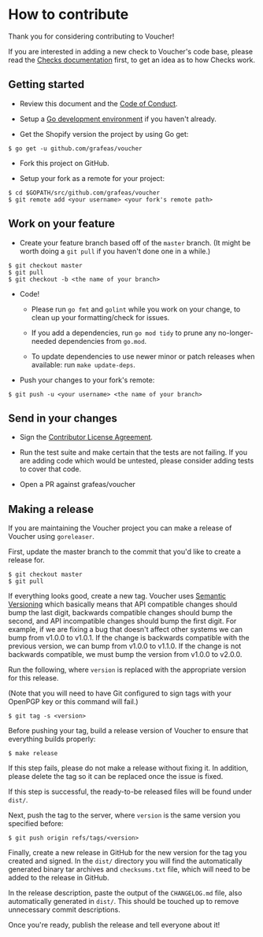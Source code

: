 # How to contribute

Thank you for considering contributing to Voucher!

If you are interested in adding a new check to Voucher's code base, please read
the [Checks documentation](/checks/README.md) first, to get an idea as to how
Checks work.

## Getting started

- Review this document and the [Code of Conduct](CODE_OF_CONDUCT.md).

- Setup a [Go development environment](https://golang.org/doc/install#install)
if you haven't already.

- Get the Shopify version the project by using Go get:

```
$ go get -u github.com/grafeas/voucher
```

- Fork this project on GitHub.

- Setup your fork as a remote for your project:

```
$ cd $GOPATH/src/github.com/grafeas/voucher
$ git remote add <your username> <your fork's remote path>
```

## Work on your feature

- Create your feature branch based off of the `master` branch. (It might be
worth doing a `git pull` if you haven't done one in a while.)

```
$ git checkout master
$ git pull
$ git checkout -b <the name of your branch>
```

- Code!

    - Please run `go fmt` and `golint` while you work on your change, to clean
up your formatting/check for issues.

    - If you add a dependencies, run `go mod tidy` to prune any no-longer-needed
    dependencies from `go.mod`.

    - To update dependencies to use newer minor or patch releases when available:
    run `make update-deps`.

- Push your changes to your fork's remote:

```
$ git push -u <your username> <the name of your branch>
```

## Send in your changes

- Sign the [Contributor License Agreement](https://cla.shopify.com).

- Run the test suite and make certain that the tests are not failing. If you
are adding code which would be untested, please consider adding tests to cover
that code.

- Open a PR against grafeas/voucher

## Making a release

If you are maintaining the Voucher project you can make a release of Voucher
using `goreleaser`.

First, update the master branch to the commit that you'd like to create a
release for.

```shell
$ git checkout master
$ git pull
```

If everything looks good, create a new tag. Voucher uses
[Semantic Versioning](https://semver.org) which basically means that API
compatible changes should bump the last digit, backwards compatible changes
should bump the second, and API incompatible changes should bump the first
digit. For example, if we are fixing a bug that doesn't affect other systems
we can bump from v1.0.0 to v1.0.1. If the change is backwards compatible with
the previous version, we can bump from v1.0.0 to v1.1.0. If the change is
not backwards compatible, we must bump the version from v1.0.0 to v2.0.0.

Run the following, where `version` is replaced with the appropriate version for
this release.

(Note that you will need to have Git configured to sign tags with 
your OpenPGP key or this command will fail.)

```shell
$ git tag -s <version>
```

Before pushing your tag, build a release version of Voucher to ensure that
everything builds properly:

```shell
$ make release
```

If this step fails, please do not make a release without fixing it. In
addition, please delete the tag so it can be replaced once the issue is
fixed.

If this step is successful, the ready-to-be released files will be found
under `dist/`.

Next, push the tag to the server, where `version` is the same version you
specified before:

```shell
$ git push origin refs/tags/<version>
```

Finally, create a new release in GitHub for the new version for the tag you
created and signed. In the `dist/` directory you will find the automatically
generated binary tar archives and `checksums.txt` file, which will need to
be added to the release in GitHub.

In the release description, paste the output of the `CHANGELOG.md` file,
also automatically generated in `dist/`. This should be touched up to
remove unnecessary commit descriptions.

Once you're ready, publish the release and tell everyone about it!
